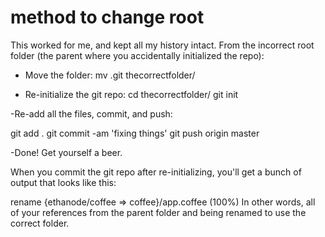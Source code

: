 # method to change root
This worked for me, and kept all my history intact. From the incorrect root folder (the parent where you accidentally initialized the repo):

- Move the folder:
mv .git thecorrectfolder/

- Re-initialize the git repo:
cd thecorrectfolder/
git init

-Re-add all the files, commit, and push:

git add .
git commit -am 'fixing things'
git push origin master

-Done! Get yourself a beer.

When you commit the git repo after re-initializing, you'll get a bunch of output that looks like this:

rename {ethanode/coffee => coffee}/app.coffee (100%)
In other words, all of your references from the parent folder and being renamed to use the correct folder.
